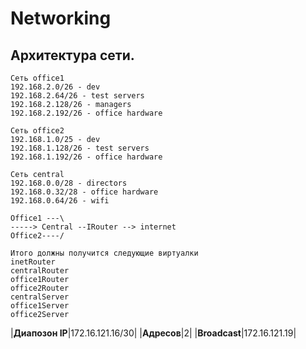 # Networking
## Архитектура сети.
````
Сеть office1
192.168.2.0/26 - dev
192.168.2.64/26 - test servers
192.168.2.128/26 - managers
192.168.2.192/26 - office hardware

Сеть office2
192.168.1.0/25 - dev
192.168.1.128/26 - test servers
192.168.1.192/26 - office hardware

Сеть central
192.168.0.0/28 - directors
192.168.0.32/28 - office hardware
192.168.0.64/26 - wifi

Office1 ---\
-----> Central --IRouter --> internet
Office2----/

Итого должны получится следующие виртуалки
inetRouter
centralRouter
office1Router
office2Router
centralServer
office1Server
office2Server
````
|**Диапозон IP**|172.16.121.16/30|
|**Адресов**|2|
|**Broadcast**|172.16.121.19|
